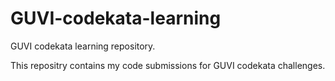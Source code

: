 # GUVI-codekata-learning
GUVI codekata learning repository.

This repositry contains my code submissions for GUVI codekata challenges.
